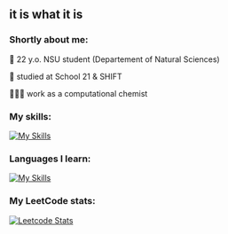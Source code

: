 ## it is what it is

### Shortly about me:
🧬 22 y.o. NSU student (Departement of Natural Sciences)

📖 studied at School 21 & SHIFT

👩🏻‍💻 work as а computational chemist

### My skills:
[![My Skills](https://skillicons.dev/icons?i=c,cpp,py,linux,bash,postgres,docker)](https://skillicons.dev)

### Languages I learn:
[![My Skills](https://skillicons.dev/icons?i=cs,rust)](https://skillicons.dev)

### My LeetCode stats:

[![Leetcode Stats](https://leetcard.jacoblin.cool/shes73)](https://leetcode.com/shes73)


<!--
**shes73/shes73** is a ✨ _special_ ✨ repository because its `README.md` (this file) appears on your GitHub profile.

Here are some ideas to get you started:

- 🔭 I’m currently working on ...
- 🌱 I’m currently learning ...
- 👯 I’m looking to collaborate on ...
- 🤔 I’m looking for help with ...
- 💬 Ask me about ...
- 📫 How to reach me: ...
- 😄 Pronouns: ...
- ⚡ Fun fact: ...
-->
